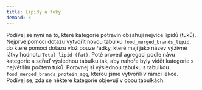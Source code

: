 ```yaml
---
title: Lipidy a tuky
demand: 3
---
```


Podívej se nyní na to, které kategorie potravin obsahují nejvíce lipidů (tuků). Nejprve pomocí dotazu vytvořit novou tabulku `food_merged_brands_lipid`, do které pomocí dotazu vlož pouze řádky, které mají jako název výživné látky hodnotu `Total lipid (fat)`. Poté proveď agregaci podle návu kategorie a seřaď výslednou tabulku tak, aby nahoře byly vidět kategorie s největším počtem tuků. Porovnej si výslednou tabulku s tabulkou `food_merged_brands_protein_agg`, kterou jsme vytvořili v rámci lekce. Podívej se, zda se některé kategorie objevují v obou tabulkách.

